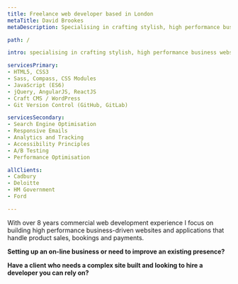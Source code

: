 ```yaml
---
title: Freelance web developer based in London
metaTitle: David Brookes
metaDescription: Specialising in crafting stylish, high performance business websites and web applications that get results, using the latest cutting edge web development technologies.

path: /

intro: specialising in crafting stylish, high performance business websites and web applications that get results, using the latest cutting edge web development technologies.

servicesPrimary:
- HTML5, CSS3
- Sass, Compass, CSS Modules
- JavaScript (ES6)
- jQuery, AngularJS, ReactJS
- Craft CMS / WordPress
- Git Version Control (GitHub, GitLab)

servicesSecondary:
- Search Engine Optimisation
- Responsive Emails
- Analytics and Tracking
- Accessibility Principles
- A/B Testing
- Performance Optimisation

allClients:
- Cadbury
- Deloitte
- HM Government
- Ford

---
```


With over 8 years commercial web development experience I focus on building high performance business-driven websites and applications that handle product sales, bookings and payments.

**Setting up an on-line business or need to improve an existing presence?**

**Have a client who needs a complex site built and looking to hire a developer you can rely on?**
